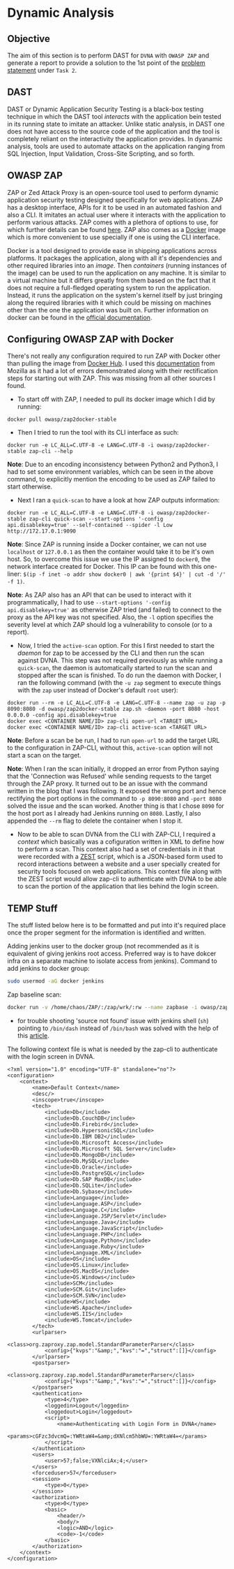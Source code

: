 # Dynamic Analysis

## Objective

The aim of this section is to perform DAST for `DVNA` with `OWASP ZAP` and generate a report to provide a solution to the 1st point of the [problem statement](/problem_statement) under `Task 2`.

## DAST

DAST or Dynamic Application Security Testing is a black-box testing technique in which the DAST tool _interacts_ with the application bein tested in its running state to imitate an attacker. Unlike static analysis, in DAST one does not have access to the source code of the application and the tool is completely reliant on the interactivity the application provides. In dyanamic analysis, tools are used to automate attacks on the application ranging from SQL Injection, Input Validation, Cross-Site Scripting, and so forth.

## OWASP ZAP

ZAP or Zed Attack Proxy is an open-source tool used to perform dynamic application security testing designed specifically for web applications. ZAP has a desktop interface, APIs for it to be used in an automated fashion and also a CLI. It imitates an actual user where it interacts with the application to perform various attacks. ZAP comes with a plethora of options to use, for which further details can be found [here](https://www.zaproxy.org/getting-started/). ZAP also comes as a [Docker](https://docs.docker.com/) image which is more convenient to use specially if one is using the CLI interface.

Docker is a tool designed to provide ease in shipping applications across platforms. It packages the application, along with all it's dependencies and other required libraries into an _image_. Then _containers_ (running instances of the image) can be used to run the application on any machine. It is similar to a virtual machine but it differs greatly from them based on the fact that it does not require a full-fledged operating system to run the application. Instead, it runs the application on the system's kernel itself by just bringing along the required libraries with it which could be missing on machines other than the one the application was built on. Further information on docker can be found in the [official documentation](https://docs.docker.com/).

## Configuring OWASP ZAP with Docker

There's not really any configuration required to run ZAP with Docker other than pulling the image from [Docker Hub](https://hub.docker.com). I used this [documentation](https://blog.mozilla.org/fxtesteng/2016/05/11/docker-owasp-zap-part-one/) from Mozilla as it had a lot of errors demonstrated along with their rectification steps for starting out with ZAP. This was missing from all other sources I found.

* To start off with ZAP, I needed to pull its docker image which I did by running:

```docker
docker pull owasp/zap2docker-stable
```

* Then I tried to run the tool with its CLI interface as such:

```docker
docker run -e LC_ALL=C.UTF-8 -e LANG=C.UTF-8 -i owasp/zap2docker-stable zap-cli --help
```

**Note**: Due to an encoding inconsistency between Python2 and Python3, I had to set some environment variables, which can be seen in the above command, to explicitly mention the encoding to be used as ZAP failed to start otherwise.

* Next I ran a `quick-scan` to have a look at how ZAP outputs information:

```docker
docker run -e LC_ALL=C.UTF-8 -e LANG=C.UTF-8 -i owasp/zap2docker-stable zap-cli quick-scan --start-options '-config api.disablekey=true' --self-contained --spider -l Low http://172.17.0.1:9090
```

**Note**: Since ZAP is running inside a Docker container, we can not use `localhost` or `127.0.0.1` as then the container would take it to be it's own host. So, to overcome this issue we use the IP assigned to `docker0`, the network interface created for Docker. This IP can be found with this one-liner: `$(ip -f inet -o addr show docker0 | awk '{print $4}' | cut -d '/' -f 1)`.

**Note**: As ZAP also has an API that can be used to interact with it programmatically, I had to use `--start-options '-config api.disablekey=true'` as otherwise ZAP tried (and failed) to connect to the proxy as the API key was not specified. Also, the `-l` option specifies the severity level at which ZAP should log a vulnerability to console (or to a report).

* Now, I tried the `active-scan` option. For this I first needed to start the _daemon_ for zap to be accessed by the CLI and then run the scan against DVNA. This step was not required previously as while running a `quick-scan`, the daemon is automatically started to run the scan and stopped after the scan is finished. To do run the daemon with Docker, I ran the following command (with the `-u zap` segment to execute things with the `zap` user instead of Docker's default `root` user):

```docker
docker run --rm -e LC_ALL=C.UTF-8 -e LANG=C.UTF-8 --name zap -u zap -p 8090:8080 -d owasp/zap2docker-stable zap.sh -daemon -port 8080 -host 0.0.0.0 -config api.disablekey=true
docker exec <CONTAINER NAME/ID> zap-cli open-url <TARGET URL>
docker exec <CONTAINER NAME/ID> zap-cli active-scan <TARGET URL>
```

**Note**: Before a scan be be run, I had to run `open-url` to add the target URL to the configuration in ZAP-CLI, without this, `active-scan` option will not start a scan on the target.

**Note**: When I ran the scan initially, it dropped an error from Python saying that the 'Connection was Refused' while sending requests to the target through the ZAP proxy. It turned out to be an issue with the command written in the blog that I was following. It exposed the wrong port and hence rectifying the port options in the command to `-p 8090:8080` and `-port 8080` solved the issue and the scan worked. Another thing is that I chose `8090` for the host port as I already had Jenkins running on `8080`. Lastly, I also appended the `--rm` flag to delete the container when I stop it.

* Now to be able to scan DVNA from the CLI with ZAP-CLI, I required a _context_ which basically was a cofiguration written in XML to define how to perform a scan. This context also had a set of credentials in it that were recorded with a [ZEST](https://github.com/mozilla/zest/wiki) script, which is a JSON-based form used to record interactions between a website and a user specially created for security tools focused on web applications. This context file along with the ZEST script would allow zap-cli to authenticate with DVNA to be able to scan the portion of the application that lies behind the login screen.

## TEMP Stuff

The stuff listed below here is to be formatted and put into it's required place once the proper segment for the information is identified and written.

Adding jenkins user to the docker group (not recommended as it is equivalent of giving jenkins root access. Preferred way is to have dokcer infra on a separate machine to isolate access from jenkins). Command to add jenkins to docker group:

```bash
sudo usermod -aG docker jenkins
```

Zap baseline scan:

```bash
docker run -v /home/chaos/ZAP/:/zap/wrk/:rw --name zapbase -i owasp/zap2docker-stable zap-baseline.py -t http://172.17.0.1:9090 -r baseline_report.html -l INFO
```

* for trouble shooting 'source not found' issue with jenkins shell (`sh`) pointing to `/bin/dash` instead of `/bin/bash` was solved with the help of this [article](https://www.ionutgavrilut.com/2019/jenkins-pipelines-sh-source-not-found/).

The following context file is what is needed by the zap-cli to authenticate with the login screen in DVNA.

```zap-context
<?xml version="1.0" encoding="UTF-8" standalone="no"?>
<configuration>
    <context>
        <name>Default Context</name>
        <desc/>
        <inscope>true</inscope>
        <tech>
            <include>Db</include>
            <include>Db.CouchDB</include>
            <include>Db.Firebird</include>
            <include>Db.HypersonicSQL</include>
            <include>Db.IBM DB2</include>
            <include>Db.Microsoft Access</include>
            <include>Db.Microsoft SQL Server</include>
            <include>Db.MongoDB</include>
            <include>Db.MySQL</include>
            <include>Db.Oracle</include>
            <include>Db.PostgreSQL</include>
            <include>Db.SAP MaxDB</include>
            <include>Db.SQLite</include>
            <include>Db.Sybase</include>
            <include>Language</include>
            <include>Language.ASP</include>
            <include>Language.C</include>
            <include>Language.JSP/Servlet</include>
            <include>Language.Java</include>
            <include>Language.JavaScript</include>
            <include>Language.PHP</include>
            <include>Language.Python</include>
            <include>Language.Ruby</include>
            <include>Language.XML</include>
            <include>OS</include>
            <include>OS.Linux</include>
            <include>OS.MacOS</include>
            <include>OS.Windows</include>
            <include>SCM</include>
            <include>SCM.Git</include>
            <include>SCM.SVN</include>
            <include>WS</include>
            <include>WS.Apache</include>
            <include>WS.IIS</include>
            <include>WS.Tomcat</include>
        </tech>
        <urlparser>
            <class>org.zaproxy.zap.model.StandardParameterParser</class>
            <config>{"kvps":"&amp;","kvs":"=","struct":[]}</config>
        </urlparser>
        <postparser>
            <class>org.zaproxy.zap.model.StandardParameterParser</class>
            <config>{"kvps":"&amp;","kvs":"=","struct":[]}</config>
        </postparser>
        <authentication>
            <type>4</type>
            <loggedin>Logout</loggedin>
            <loggedout>Login</loggedout>
            <script>
                <name>Authenticating with Login Form in DVNA</name>
                <params>cGFzc3dvcmQ=:YWRtaW4=&amp;dXNlcm5hbWU=:YWRtaW4=</params>
            </script>
        </authentication>
        <users>
            <user>57;false;VXNlciAx;4;</user>
        </users>
        <forceduser>57</forceduser>
        <session>
            <type>0</type>
        </session>
        <authorization>
            <type>0</type>
            <basic>
                <header/>
                <body/>
                <logic>AND</logic>
                <code>-1</code>
            </basic>
        </authorization>
    </context>
</configuration>
```
